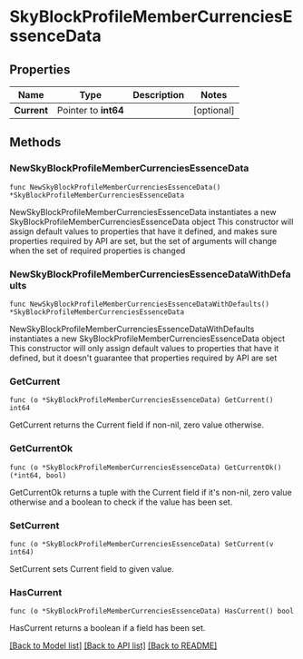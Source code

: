# SkyBlockProfileMemberCurrenciesEssenceData

## Properties

Name | Type | Description | Notes
------------ | ------------- | ------------- | -------------
**Current** | Pointer to **int64** |  | [optional] 

## Methods

### NewSkyBlockProfileMemberCurrenciesEssenceData

`func NewSkyBlockProfileMemberCurrenciesEssenceData() *SkyBlockProfileMemberCurrenciesEssenceData`

NewSkyBlockProfileMemberCurrenciesEssenceData instantiates a new SkyBlockProfileMemberCurrenciesEssenceData object
This constructor will assign default values to properties that have it defined,
and makes sure properties required by API are set, but the set of arguments
will change when the set of required properties is changed

### NewSkyBlockProfileMemberCurrenciesEssenceDataWithDefaults

`func NewSkyBlockProfileMemberCurrenciesEssenceDataWithDefaults() *SkyBlockProfileMemberCurrenciesEssenceData`

NewSkyBlockProfileMemberCurrenciesEssenceDataWithDefaults instantiates a new SkyBlockProfileMemberCurrenciesEssenceData object
This constructor will only assign default values to properties that have it defined,
but it doesn't guarantee that properties required by API are set

### GetCurrent

`func (o *SkyBlockProfileMemberCurrenciesEssenceData) GetCurrent() int64`

GetCurrent returns the Current field if non-nil, zero value otherwise.

### GetCurrentOk

`func (o *SkyBlockProfileMemberCurrenciesEssenceData) GetCurrentOk() (*int64, bool)`

GetCurrentOk returns a tuple with the Current field if it's non-nil, zero value otherwise
and a boolean to check if the value has been set.

### SetCurrent

`func (o *SkyBlockProfileMemberCurrenciesEssenceData) SetCurrent(v int64)`

SetCurrent sets Current field to given value.

### HasCurrent

`func (o *SkyBlockProfileMemberCurrenciesEssenceData) HasCurrent() bool`

HasCurrent returns a boolean if a field has been set.


[[Back to Model list]](../README.md#documentation-for-models) [[Back to API list]](../README.md#documentation-for-api-endpoints) [[Back to README]](../README.md)


